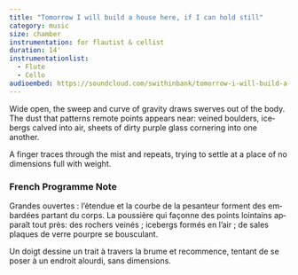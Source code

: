```yaml
---
title: "Tomorrow I will build a house here, if I can hold still"
category: music
size: chamber
instrumentation: for flautist & cellist
duration: 14'
instrumentationlist:
  - Flute
  - Cello
audioembed: https://soundcloud.com/swithinbank/tomorrow-i-will-build-a-house-here
---
```

Wide open, the sweep and curve of gravity draws swerves out of the body. The dust that pat­terns re­mote points ap­pears near: veined boulders, ice­bergs calved into air, sheets of dirty purple glass cor­nering into one another.

A finger traces through the mist and re­peats, trying to settle at a place of no di­men­sions full with weight.

### French Programme Note

Grandes ouvertes : l’étendue et la courbe de la pes­anteur for­ment des em­bardées partant du corps. La poussière qui façonne des points loin­tains ap­paraît tout près: des rochers veinés ; ice­bergs formés en l’air ; de sales plaques de verre pourpre se bousculant.

Un doigt dessine un trait à tra­vers la brume et re­com­mence, tentant de se poser à un en­droit alourdi, sans dimensions.
